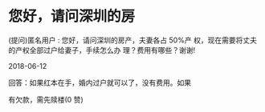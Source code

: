 # 您好，请问深圳的房

(提问)匿名用户 : 您好，请问深圳的房产，夫妻各占 50%产 权，现在需要将丈夫的产权全部过户给妻子，手续怎么办 理？费用有哪些？谢谢!

2018-06-12

回答：如果红本在手，婚内过户就可以了，没有费用。如果

有欠款，需先赎楼(0 赞)